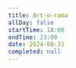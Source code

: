 ```yaml
---
title: Art-o-rama
allDay: false
startTime: 18:00
endTime: 23:00
date: 2024-08-31
completed: null
---
```

